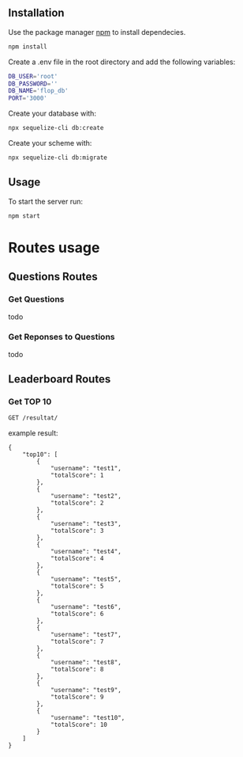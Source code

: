 ## Installation

Use the package manager [npm](https://docs.npmjs.com/downloading-and-installing-node-js-and-npm) to install dependecies.

```bash
npm install
```

Create a .env file in the root directory and add the following variables:

```bash
DB_USER='root'
DB_PASSWORD=''
DB_NAME='flop_db'
PORT='3000'
```

Create your database with:
```bash
npx sequelize-cli db:create
```
Create your scheme with:
```bash
npx sequelize-cli db:migrate
```

## Usage
To start the server run:
```bash
npm start
```

# Routes usage
## Questions Routes
### Get Questions
todo
### Get Reponses to Questions
todo
## Leaderboard Routes
### Get TOP 10
```bash
GET /resultat/
```
example result: 
```
{
    "top10": [
        {
            "username": "test1",
            "totalScore": 1
        },
        {
            "username": "test2",
            "totalScore": 2
        },
        {
            "username": "test3",
            "totalScore": 3
        },
        {
            "username": "test4",
            "totalScore": 4
        },
        {
            "username": "test5",
            "totalScore": 5
        },
        {
            "username": "test6",
            "totalScore": 6
        },
        {
            "username": "test7",
            "totalScore": 7
        },
        {
            "username": "test8",
            "totalScore": 8
        },
        {
            "username": "test9",
            "totalScore": 9
        },
        {
            "username": "test10",
            "totalScore": 10
        }
    ]
}
```